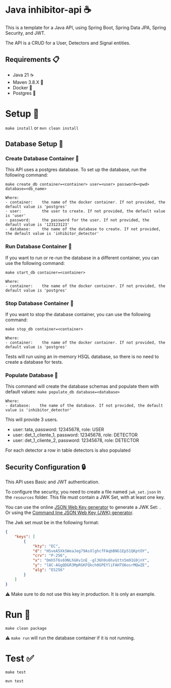 # Java inhibitor-api ☕
This is a template for a Java API, using Spring Boot, Spring Data JPA, Spring Security, and JWT.

The API is a CRUD for a User, Detectors and Signal entities.

## Requirements 📋
- Java 21 :coffee:
- Maven 3.8.X :wrench:
- Docker :whale:
- Postgres :elephant:

# Setup 🔨
```make install``` or
```mvn clean install```

## Database Setup 💾
### Create Database Container 🐋
This API uses a postgres database. To set up the database, run the following command:

```make create_db container=<container> user=<user> password=<pwd> database=<db_name>```

    Where:
    - container:    the name of the docker container. If not provided, the default value is 'postgres'
    - user:         the user to create. If not provided, the default value is 'user'
    - password:     the password for the user. If not provided, the default value is '123123123'
    - database:     the name of the database to create. If not provided, the default value is 'inhibitor_detector'
### Run Database Container 🏹
If you want to run or re-run the database in a different container, you can use the following command:

```make start_db container=<container>```

    Where:
    - container:    the name of the docker container. If not provided, the default value is 'postgres'

### Stop Database Container 🛑
If you want to stop the database container, you can use the following command:

```make stop_db container=<container>```

    Where:
    - container:    the name of the docker container. If not provided, the default value is 'postgres'

Tests will run using an in-memory HSQL database, so there is no need to create a database for tests.

### Populate Database 🏹
This command will create the database schemas and populate them with default values:
```make populate_db database=<database>```

    Where:
    - database:    the name of the database. If not provided, the default value is 'inhibitor_detector'

This will provide 3 users.
- user: tata, password: 12345678, role: USER
- user: det_1_cliente_1, password: 12345678, role: DETECTOR
- user: det_1_cliente_2, password: 12345678, role: DETECTOR

For each detector a row in table detectors is also populated

## Security Configuration 🔒
This API uses Basic and JWT authentication. 

To configure the security, you need to create a file named `jwk_set.json` in the `resources` folder.
This file must contain a JWK Set, with at least one key.

You can use the online [JSON Web Key generator](https://mkjwk.org/) to generate a JWK Set: .
Or using the [Command line JSON Web Key (JWK) generator](https://connect2id.com/products/nimbus-jose-jwt/generator).

The Jwk set must be in the following format:
```json
{
    "keys": [
        {
            "kty": "EC",
            "d": "HSveA5XkSWeaJeg79AsXlghcfFAqbBNG1Ep51QKptOY",
            "crv": "P-256",
            "x": "Dmh5T6s69NLhGKv1nE_-gl36h9s6hvGttn5m91G9jnY",
            "y": "l8C-AGgQDGR3MpRGKFQkch0GPEYliFAHTO6osrMQwZE",
            "alg": "ES256"
        }
    ]
}
```
⚠️ Make sure to do not use this key in production. It is only an example.

# Run 🏃
```make clean package```

⚠️ `make run` will run the database container if it is not running.

# Test ✅
```make test```

```mvn test```





